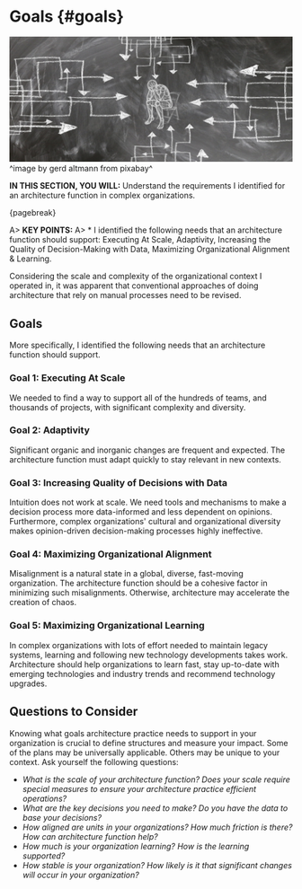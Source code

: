 

# Goals {#goals}

![](assets/images/stress-gc7a712a2f_1920.jpg)
^image by gerd altmann from pixabay^

**IN THIS SECTION, YOU WILL:** Understand the requirements I identified for an architecture function in complex organizations.

{pagebreak}

A> **KEY POINTS:**
A> * I identified the following needs that an architecture function should support: Executing At Scale, Adaptivity, Increasing the Quality of Decision-Making with Data, Maximizing Organizational Alignment & Learning.

Considering the scale and complexity of the organizational context I operated in, it was apparent that conventional approaches of doing architecture that rely on manual processes need to be revised. 

## Goals

More specifically, I identified the following needs that an architecture function should support.

### Goal 1: Executing At Scale

We needed to find a way to support all of the hundreds of teams, and thousands of projects, with significant complexity and diversity.

### Goal 2: Adaptivity

Significant organic and inorganic changes are frequent and expected. The architecture function must adapt quickly to stay relevant in new contexts.

### Goal 3: Increasing Quality of Decisions with Data

Intuition does not work at scale. We need tools and mechanisms to make a decision process more data-informed and less dependent on opinions. Furthermore, complex organizations' cultural and organizational diversity makes opinion-driven decision-making processes highly ineffective.

### Goal 4: Maximizing Organizational Alignment

Misalignment is a natural state in a global, diverse, fast-moving organization. The architecture function should be a cohesive factor in minimizing such misalignments. Otherwise, architecture may accelerate the creation of chaos.

### Goal 5: Maximizing Organizational Learning

In complex organizations with lots of effort needed to maintain legacy systems, learning and following new technology developments takes work. Architecture should help organizations to learn fast, stay up-to-date with emerging technologies and industry trends and recommend technology upgrades.

## Questions to Consider

Knowing what goals architecture practice needs to support in your organization is crucial to define structures and measure your impact. Some of the plans may be universally applicable. Others may be unique to your context. Ask yourself the following questions:

* *What is the scale of your architecture function? Does your scale require special measures to ensure your architecture practice efficient operations?*
* *What are the key decisions you need to make? Do you have the data to base your decisions?*
* *How aligned are units in your organizations? How much friction is there? How can architecture function help?*
* *How much is your organization learning? How is the learning supported?*
* *How stable is your organization? How likely is it that significant changes will occur in your organization?* 